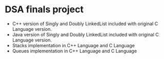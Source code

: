 # DSA finals project

- C++ version of Singly and Doubly LinkedList included with original C Language version.
- Java version of Singly and Doubly LinkedList included with original C Language version.
- Stacks implementation in C++ Language and C Language
- Queues implementation in C++ Language and C Language
